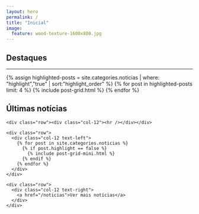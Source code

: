 ```yaml
---
layout: hero
permalink: /
title: "Inicial"
image:
  feature: wood-texture-1600x800.jpg
---
```


<section>
  <div class="container breath-top">
    <div class="row justify-content-center">
      <div class="col-12 text-left">
        <h2>Destaques</h2>
        <hr />
      </div>
    </div>
    <div class="row justify-content-center">
      <div class="col-12">
        <div class="tiles">
          {% assign highlighted-posts = site.categories.noticias | where: "highlight","true" | sort:"highlight_order" %}
          {% for post in highlighted-posts limit: 4 %}
            {% include post-grid.html %}
          {% endfor %}
        </div><!-- /.tiles -->
      </div>
    </div>
  </div>
</section>

<section>
  <div class="container">
    <div class="row">
      <div class="col-10 text-left">
        <h2>Últimas notícias</h2>
      </div>
      <div class="col-2"></div>
    </div>
    
    <div class="row"><div class="col-12"><hr /></div></div>
    
    <div class="row">
      <div class="col-12 text-left">
        {% for post in site.categories.noticias %}
          {% if post.highlight == false %}
            {% include post-grid-mini.html %}
          {% endif %}
        {% endfor %}
      </div>
    </div>

    <div class="row">
      <div class="col-12 text-right">
        <a href="/noticias">Ver mais notícias</a>
      </div>
    </div>
  </div>
</section>

